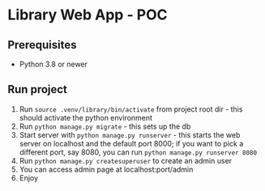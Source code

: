# Library Web App - POC
## Prerequisites
- Python 3.8 or newer
## Run project
1. Run `source .venv/library/bin/activate` from project root dir - this should activate the python environment
2. Run `python manage.py migrate` - this sets up the db
3. Start server with `python manage.py runserver` - this starts the web server on localhost and the default port 8000; if you want to pick a different port, say 8080, you can run `python manage.py runserver 8080`
4. Run `python manage.py createsuperuser` to create an admin user
5. You can access admin page at localhost:port/admin
6. Enjoy

